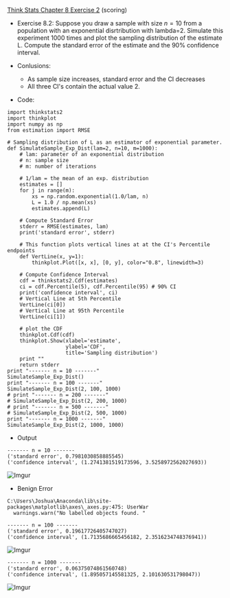 [Think Stats Chapter 8 Exercise 2](http://greenteapress.com/thinkstats2/html/thinkstats2009.html#toc77) (scoring)

* Exercise 8.2: Suppose you draw a sample with size $n=10$ from a population with an exponential disrtribution with lambda=2.  Simulate this experiment 1000 times and plot the sampling distribution of the estimate L. Compute the standard error of the estimate and the 90% confidence interval.

* Conlusions:
  * As sample size increases, standard error and the CI decreases 
  * All three CI's contain the actual value 2.

* Code:
```
import thinkstats2
import thinkplot
import numpy as np
from estimation import RMSE

# Sampling distribution of L as an estimator of exponential parameter.
def SimulateSample_Exp_Dist(lam=2, n=10, m=1000):
    # lam: parameter of an exponential distribution
    # n: sample size
    # m: number of iterations

    # 1/lam = the mean of an exp. distribution
    estimates = []
    for j in range(m):
        xs = np.random.exponential(1.0/lam, n)
        L = 1.0 / np.mean(xs)
        estimates.append(L)

    # Compute Standard Error
    stderr = RMSE(estimates, lam)
    print('standard error', stderr)

    # This function plots vertical lines at at the CI's Percentile endpoints
    def VertLine(x, y=1):
        thinkplot.Plot([x, x], [0, y], color="0.8", linewidth=3)

    # Compute Confidence Interval
    cdf = thinkstats2.Cdf(estimates)
    ci = cdf.Percentile(5), cdf.Percentile(95) # 90% CI
    print('confidence interval', ci)
    # Vertical Line at 5th Percentile
    VertLine(ci[0])
    # Vertical Line at 95th Percentile
    VertLine(ci[1])

    # plot the CDF
    thinkplot.Cdf(cdf)
    thinkplot.Show(xlabel='estimate',
                   ylabel='CDF',
                   title='Sampling distribution')
    print ""
    return stderr
print "------- n = 10 -------"
SimulateSample_Exp_Dist()
print "------- n = 100 -------"
SimulateSample_Exp_Dist(2, 100, 1000)
# print "------- n = 200 -------"
# SimulateSample_Exp_Dist(2, 200, 1000)
# print "------- n = 500 -------"
# SimulateSample_Exp_Dist(2, 500, 1000)
print "------- n = 1000 -------"
SimulateSample_Exp_Dist(2, 1000, 1000)
```

* Output
```
------- n = 10 -------
('standard error', 0.7981030858885545)
('confidence interval', (1.2741381519173596, 3.5258972562027693))
```
![Imgur](http://i.imgur.com/w9KaKYJ.png)
  * Benign Error
```
C:\Users\Joshua\Anaconda\lib\site-packages\matplotlib\axes\_axes.py:475: UserWar
  warnings.warn("No labelled objects found. "
```

```
------- n = 100 -------
('standard error', 0.19617726405747027)
('confidence interval', (1.7135686665456182, 2.3516234748376941))
```
![Imgur](http://i.imgur.com/F8jULNm.png)

```
------- n = 1000 -------
('standard error', 0.06375074861560748)
('confidence interval', (1.895057145581325, 2.101630531798047))
```
![Imgur](http://i.imgur.com/mrhvxrJ.png)

